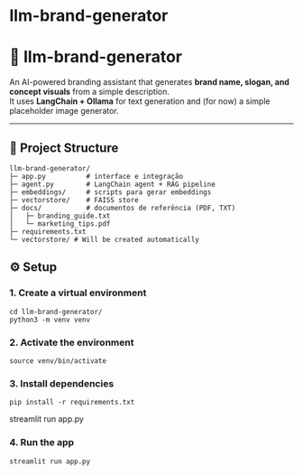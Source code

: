 # llm-brand-generator

# 🤖 llm-brand-generator

An AI-powered branding assistant that generates **brand name, slogan, and concept visuals** from a simple description.  
It uses **LangChain + Ollama** for text generation and (for now) a simple placeholder image generator.  

---

## 📂 Project Structure

```
llm-brand-generator/
├─ app.py          # interface e integração
├─ agent.py        # LangChain agent + RAG pipeline
├─ embeddings/     # scripts para gerar embeddings
├─ vectorstore/    # FAISS store        
├─ docs/           # documentos de referência (PDF, TXT)
│   ├─ branding_guide.txt
│   └─ marketing_tips.pdf
├─ requirements.txt
└─ vectorstore/ # Will be created automatically

```

## ⚙️ Setup

### 1. Create a virtual environment

```
cd llm-brand-generator/
python3 -m venv venv
```

### 2. Activate the environment

```
source venv/bin/activate
```

### 3. Install dependencies

```
pip install -r requirements.txt
```
streamlit run app.py

### 4. Run the app

```
streamlit run app.py
```